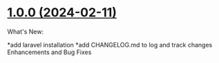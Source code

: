 [1.0.0 (2024-02-11)](https://github.com/Eaglevisionsolutionsweb/vindecks-dms-development/main/CHANGELOG.md#1.0.0)
=================================================================================================================
What's New:

*add laravel installation
*add CHANGELOG.md to log and track changes Enhancements and Bug Fixes